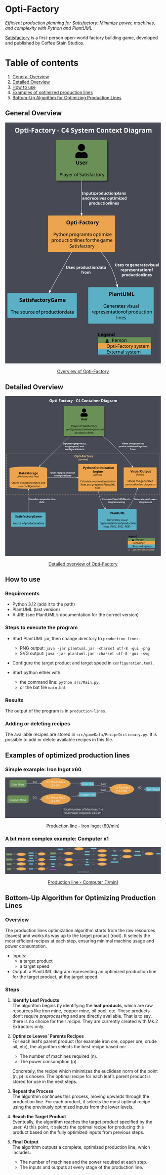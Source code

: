 # Opti-Factory
<i>Efficient production planning for Satisfactory: Minimize power, machines, and complexity with Python and PlantUML</i>

[Satisfactory](https://coffeestain.com/games/satisfactory) is a first-person open-world factory building game, developed and published by Coffee Stain Studios.

# Table of contents
1. [General Overview](#generalOverview)
1. [Detailed Overview](#detailedOverview)
1. [How to use](#howToUse)
1. [Examples of optimized production lines](#examples)
1. [Bottom-Up Algorithm for Optimizing Production Lines](#algorithmDescription)

## General Overview <a name="generalOverview"></a>
<p align="center">
<img src="images-for-readme/C4-System_Context.svg?raw=true" alt="drawing"/></p>
<p align="center"><ins>Overview of Opti-Factory</ins></p>

## Detailed Overview <a name="detailedOverview"></a>
<p align="center">
<img src="images-for-readme/C4-Container.svg?raw=true" alt="drawing"/></p>
<p align="center"><ins>Detailed overview of Opti-Factory</ins></p>

## How to use <a name="howToUse"></a>
### Requirements
- Python 3.12 (add it to the path)
- PlantUML (last version)
- A JRE (see PlantUML’s documentation for the correct version)

### Steps to execute the program
- Start PlantUML jar, then change directory to `production-lines`:
    - PNG output: ```java -jar plantuml.jar -charset utf-8 -gui -png```
    - SVG output: ```java -jar plantuml.jar -charset utf-8 -gui -svg```

- Configure the target product and target speed in `configuration.toml`.

- Start python either with:
   - the command line: ```python src/Main.py```, 
   - or the bat file `main.bat`

### Results
The output of the program is in `production-lines`.

### Adding or deleting recipes
The available recipes are stored in `src/gameData/RecipeDictionary.py`.
It is possible to add or delete available recipes in this file.


## Examples of optimized production lines <a name="examples"></a>
### Simple example: Iron Ingot x60
<p align="center">
<img src="images-for-readme/1st_Iron_Ingot_x60.svg?raw=true" alt="drawing"/></p>
<p align="center"><ins>Production line - Iron Ingot (60/min)</ins></p>

### A bit more complex example: Computer x1
<p align="center">
<img src="images-for-readme/1st_Computer_x1.svg?raw=true" alt="drawing"/></p>
<p align="center"><ins>Production line - Computer (1/min)</ins></p>


## Bottom-Up Algorithm for Optimizing Production Lines <a name="algorithmDescription"></a>
### Overview
The production lines optimization algorithm starts from the raw resources (leaves) and works its way up to the target product (root).
It selects the most efficient recipes at each step, ensuring minimal machine usage and power consumption.
- Inputs:
   - a target product
   - a target speed
- Output: a PlantUML diagram representing an optimized production line for the target product, at the target speed.

### Steps
1. **Identify Leaf Products**  
   The algorithm begins by identifying the **leaf products**, which are raw resources like iron mine, copper mine, oil pool, etc.
   These products don’t require *preprocessing* and are directly available.
   That is to say, there is no choice for their *recipe*.
   They are currently created with Mk.2 Extractors only.

2. **Optimize Leaves’ Parents Recipes**  
   For each leaf’s parent product (for example iron ore, copper ore, crude oil, etc), the algorithm selects the best recipe based on:
   - The number of machines required (n).
   - The power consumption (p).
   
   Concretely, the recipe which minimizes the euclidean norm of the point (n, p) is chosen.
   The optimal recipe for each leaf’s parent product is stored for use in the next steps.

3. **Repeat the Process**  
   The algorithm continues this process, moving upwards through the production line.
   For each product, it selects the most optimal recipe using the previously optimized inputs from the lower levels.

4. **Reach the Target Product**  
   Eventually, the algorithm reaches the target product specified by the user.
   At this point, it selects the optimal recipe for producing this product based on the fully optimized inputs from previous steps.

5. **Final Output**  
   The algorithm outputs a complete, optimized production line, which includes:
   - The number of machines and the power required at each step.
   - The inputs and outputs at every stage of the production line.